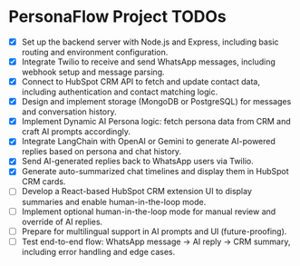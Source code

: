 # PersonaFlow Project TODOs

- [x] Set up the backend server with Node.js and Express, including basic routing and environment configuration.
- [x] Integrate Twilio to receive and send WhatsApp messages, including webhook setup and message parsing.
- [x] Connect to HubSpot CRM API to fetch and update contact data, including authentication and contact matching logic.
- [x] Design and implement storage (MongoDB or PostgreSQL) for messages and conversation history.
- [x] Implement Dynamic AI Persona logic: fetch persona data from CRM and craft AI prompts accordingly.
- [x] Integrate LangChain with OpenAI or Gemini to generate AI-powered replies based on persona and chat history.
- [x] Send AI-generated replies back to WhatsApp users via Twilio.
- [x] Generate auto-summarized chat timelines and display them in HubSpot CRM cards.
- [ ] Develop a React-based HubSpot CRM extension UI to display summaries and enable human-in-the-loop mode.
- [ ] Implement optional human-in-the-loop mode for manual review and override of AI replies.
- [ ] Prepare for multilingual support in AI prompts and UI (future-proofing).
- [ ] Test end-to-end flow: WhatsApp message → AI reply → CRM summary, including error handling and edge cases. 